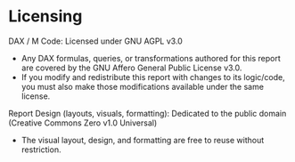 # Licensing

DAX / M Code: Licensed under GNU AGPL v3.0

+ Any DAX formulas, queries, or transformations authored for this report are covered by the GNU Affero General Public License v3.0.
+ If you modify and redistribute this report with changes to its logic/code, you must also make those modifications available under the same license.

Report Design (layouts, visuals, formatting): Dedicated to the public domain (Creative Commons Zero v1.0 Universal)

+ The visual layout, design, and formatting are free to reuse without restriction.
